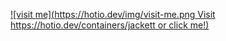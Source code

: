 [![visit me](https://hotio.dev/img/visit-me.png Visit https://hotio.dev/containers/jackett or click me!)](https://hotio.dev/containers/jackett)
